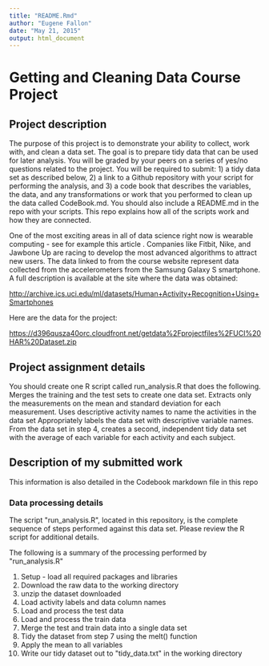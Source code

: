 ```yaml
---
title: "README.Rmd"
author: "Eugene Fallon"
date: "May 21, 2015"
output: html_document
---
```


# Getting and Cleaning Data Course Project
## Project description    
The purpose of this project is to demonstrate your ability to collect, work with, and clean a data set. The goal is to prepare tidy data that can be used for later analysis. You will be graded by your peers on a series of yes/no questions related to the project. You will be required to submit: 1) a tidy data set as described below, 2) a link to a Github repository with your script for performing the analysis, and 3) a code book that describes the variables, the data, and any transformations or work that you performed to clean up the data called CodeBook.md. You should also include a README.md in the repo with your scripts. This repo explains how all of the scripts work and how they are connected.  

One of the most exciting areas in all of data science right now is wearable computing - see for example this article . Companies like Fitbit, Nike, and Jawbone Up are racing to develop the most advanced algorithms to attract new users. The data linked to from the course website represent data collected from the accelerometers from the Samsung Galaxy S smartphone. A full description is available at the site where the data was obtained: 

http://archive.ics.uci.edu/ml/datasets/Human+Activity+Recognition+Using+Smartphones 

Here are the data for the project: 

https://d396qusza40orc.cloudfront.net/getdata%2Fprojectfiles%2FUCI%20HAR%20Dataset.zip 

## Project assignment details  
 You should create one R script called run_analysis.R that does the following. 
Merges the training and the test sets to create one data set.
Extracts only the measurements on the mean and standard deviation for each measurement. 
Uses descriptive activity names to name the activities in the data set
Appropriately labels the data set with descriptive variable names. 
From the data set in step 4, creates a second, independent tidy data set with the average of each variable for each activity and each subject.

## Description of my submitted work  
This information is also detailed in the Codebook markdown file in this repo  
  
### Data processing details
The script "run_analysis.R", located in this repository, is the complete sequence of steps performed against this data set.  Please review the R script for additional details.  
  
The following is a summary of the processing performed by "run_analysis.R"  
  
1. Setup - load all required packages and libraries  
2. Download the raw data to the working directory  
3. unzip the dataset downloaded  
4. Load activity labels and data column names  
5. Load and process the test data  
6. Load and process the train data  
7. Merge the test and train data into a single data set  
8. Tidy the dataset from step 7 using the melt() function  
9. Apply the mean to all variables  
10. Write our tidy dataset out to "tidy_data.txt" in the working directory  
  
